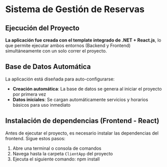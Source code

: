 # Sistema de Gestión de Reservas


## Ejecución del Proyecto

**La aplicación fue creada con el template integrado de .NET + React.js**, lo que permite ejecutar ambos entornos (Backend y Frontend) simultáneamente con un solo correr el proyecto.

## Base de Datos Automática

La aplicación está diseñada para auto-configurarse:
- **Creación automática**: La base de datos se genera al iniciar el proyecto por primera vez
- **Datos iniciales**: Se cargan automáticamente servicios y horarios básicos para uso inmediato

## Instalación de dependencias (Frontend - React)

Antes de ejecutar el proyecto, es necesario instalar las dependencias del frontend. Sigue estos pasos:

1. Abre una terminal o consola de comandos
2. Navega hasta la carpeta `ClientApp` del proyecto
3. Ejecuta el siguiente comando: npm install
